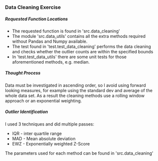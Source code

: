 ### Data Cleaning Exercise

##### Requested Function Locations
* The requested function is found in 'src.data_cleaning'
* The module 'src.data_utils' contains all the extra methods required without Pandas and Numpy available.   
* The test found in 'test.test_data_cleaning' performs the data cleaning and checks whether the outlier counts are within the specified bounds
* In 'test.test_data_utils' there are some unit tests for those aforementioned methods, e.g. median. 

##### Thought Process
 Data must be investigated in ascending order, so I avoid using forward looking measures, for example using the standard dev and average of the whole data set. As a result the cleaning methods use a rolling window approach or an exponential weighting.


##### Outlier Identification
I used 3 techniques and did multiple passes:
* IQR - inter quartile range
* MAD - Mean absolute deviation
* EWZ - Exponentially weighted Z-Score 

The parameters used for each method can be found in 'src.data_cleaning'
 
 
    
